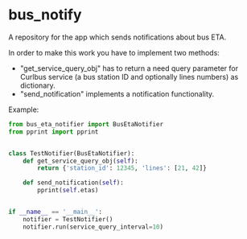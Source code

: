 # bus_notify
A repository for the app which sends notifications about bus ETA.

In order to make this work you have to implement two methods:

- "get_service_query_obj" has to return a need query parameter for Curlbus service (a bus station ID and
 optionally lines numbers) as dictionary.
 - "send_notification" implements a notification functionality.
 
 Example:
```python
from bus_eta_notifier import BusEtaNotifier
from pprint import pprint


class TestNotifier(BusEtaNotifier):
    def get_service_query_obj(self):
        return {'station_id': 12345, 'lines': [21, 42]}

    def send_notification(self):
        pprint(self.etas)


if __name__ == '__main__':
    notifier = TestNotifier()
    notifier.run(service_query_interval=10)
```